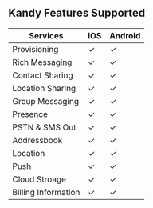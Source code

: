 ## Kandy Features Supported
 Services        | iOS | Android
|-----------------|--------------|-----|
| Provisioning   | ✓           | ✓|    
| Rich Messaging   | ✓           | ✓|    
| Contact Sharing   | ✓           | ✓|    
| Location Sharing   | ✓           | ✓|    
| Group Messaging   | ✓           | ✓|    
| Presence   | ✓           | ✓|    
| PSTN & SMS Out   | ✓           | ✓|    
| Addressbook   | ✓           | ✓|    
| Location   | ✓           | ✓|    
| Push   | ✓           | ✓| 
| Cloud Stroage   | ✓           | ✓|    
| Billing Information   | ✓           | ✓|    
